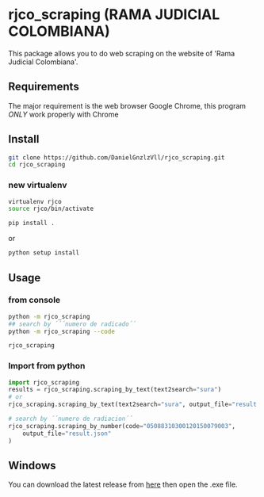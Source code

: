 # rjco_scraping (RAMA JUDICIAL COLOMBIANA)
This package allows you to do web scraping on the website of 'Rama Judicial Colombiana'.

## Requirements
The major requirement is the web browser Google Chrome,
this program *ONLY* work properly with Chrome

## Install
```bash
git clone https://github.com/DanielGnzlzVll/rjco_scraping.git
cd rjco_scraping
```
### new virtualenv
```bash
virtualenv rjco
source rjco/bin/activate
```
```bash
pip install .
```
or 
```bash
python setup install
```
## Usage

### from console

```bash
python -m rjco_scraping 
## search by ´´´numero de radicado´´
python -m rjco_scraping --code
```

```bash
rjco_scraping
```

### Import from python

```python
import rjco_scraping
results = rjco_scraping.scraping_by_text(text2search="sura")
# or 
rjco_scraping.scraping_by_text(text2search="sura", output_file="result.xlsx")

# search by ´´numero de radiacion´´
rjco_scraping.scraping_by_number(code="05088310300120150079003",
    output_file="result.json"
)

```

## Windows
You can download the latest release from [here](https://github.com/DanielGnzlzVll/rjco_scraping/releases/latest/download/rjco_scraping.exe) then open the .exe file.




